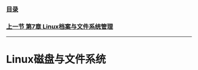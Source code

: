 ### [目录](https://github.com/Letitmiss/Linux-learning/blob/master/README.md)
### [上一节 第7章 Linux档案与文件系统管理]()
-----
# Linux磁盘与文件系统
